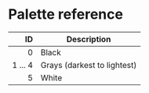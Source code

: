 # Palette reference #

| ID | Description |
| ---:| --- |
| 0 | Black |
| 1 ... 4 | Grays (darkest to lightest) |
| 5 | White |
